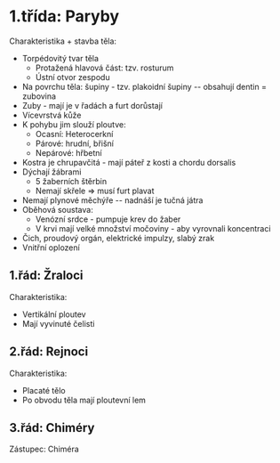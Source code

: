 <h1>1.třída: Paryby </h1>


Charakteristika + stavba těla:



* Torpédovitý tvar těla
    * Protažená hlavová část: tzv. rosturum
    * Ústní otvor zespodu
* Na povrchu těla: šupiny - tzv. plakoidní šupiny -- obsahují dentin = zubovina
* Zuby - mají je v řadách a furt dorůstají
* Vícevrstvá kůže
* K pohybu jim slouží ploutve:
    * Ocasní: Heterocerkní 
    * Párové: hrudní, břišní
    * Nepárové: hřbetní
* Kostra je chrupavčitá - mají páteř z kosti a chordu dorsalis
* Dýchají žábrami
    * 5 žaberních štěrbin
    * Nemají skřele ⇒ musí furt plavat
* Nemají plynové měchýře -- nadnáší je tučná játra
* Oběhová soustava:
    * Venózní srdce - pumpuje krev do žaber
    * V krvi mají velké množství močoviny - aby vyrovnali koncentraci
* Čich, proudový orgán, elektrické impulzy, slabý zrak
* Vnitřní oplození

<h2>1.řád: Žraloci</h2>


Charakteristika:



* Vertikální ploutev
* Mají vyvinuté čelisti

<h2>2.řád: Rejnoci</h2>


Charakteristika:



* Placaté tělo
* Po obvodu těla mají ploutevní lem

<h2>3.řád: Chiméry</h2>


Zástupec: Chiméra
